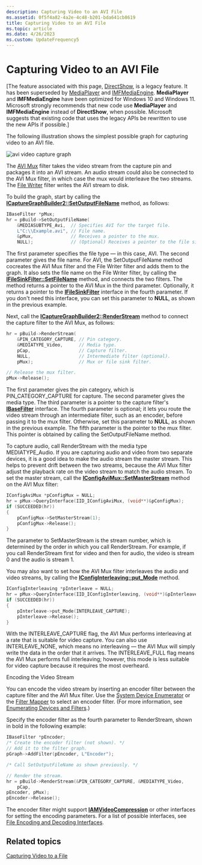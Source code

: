 ```yaml
---
description: Capturing Video to an AVI File
ms.assetid: 0f5f4a82-4a2e-4c48-b201-bda641cb8619
title: Capturing Video to an AVI File
ms.topic: article
ms.date: 4/26/2023
ms.custom: UpdateFrequency5
---
```


# Capturing Video to an AVI File

\[The feature associated with this page, [DirectShow](/windows/win32/directshow/directshow), is a legacy feature. It has been superseded by [MediaPlayer](/uwp/api/Windows.Media.Playback.MediaPlayer) and [IMFMediaEngine](/windows/win32/api/mfmediaengine/nn-mfmediaengine-imfmediaengine). **MediaPlayer** and **IMFMediaEngine** have been optimized for Windows 10 and Windows 11. Microsoft strongly recommends that new code use **MediaPlayer** and **IMFMediaEngine** instead of **DirectShow**, when possible. Microsoft suggests that existing code that uses the legacy APIs be rewritten to use the new APIs if possible.\]

The following illustration shows the simplest possible graph for capturing video to an AVI file.

![avi video capture graph](images/vidcap02.png)

The [AVI Mux](avi-mux-filter.md) filter takes the video stream from the capture pin and packages it into an AVI stream. An audio stream could also be connected to the AVI Mux filter, in which case the mux would interleave the two streams. The [File Writer](file-writer-filter.md) filter writes the AVI stream to disk.

To build the graph, start by calling the [**ICaptureGraphBuilder2::SetOutputFileName**](/windows/desktop/api/Strmif/nf-strmif-icapturegraphbuilder2-setoutputfilename) method, as follows:


```C++
IBaseFilter *pMux;
hr = pBuild->SetOutputFileName(
    &MEDIASUBTYPE_Avi,  // Specifies AVI for the target file.
    L"C:\\Example.avi", // File name.
    &pMux,              // Receives a pointer to the mux.
    NULL);              // (Optional) Receives a pointer to the file sink.
```



The first parameter specifies the file type — in this case, AVI. The second parameter gives the file name. For AVI, the SetOutputFileName method cocreates the AVI Mux filter and the File Writer filter and adds them to the graph. It also sets the file name on the File Writer filter, by calling the [**IFileSinkFilter::SetFileName**](/windows/desktop/api/Strmif/nf-strmif-ifilesinkfilter-setfilename) method, and connects the two filters. The method returns a pointer to the AVI Mux in the third parameter. Optionally, it returns a pointer to the [**IFileSinkFilter**](/windows/desktop/api/Strmif/nn-strmif-ifilesinkfilter) interface in the fourth parameter. If you don't need this interface, you can set this parameter to **NULL**, as shown in the previous example.

Next, call the [**ICaptureGraphBuilder2::RenderStream**](/windows/desktop/api/Strmif/nf-strmif-icapturegraphbuilder2-renderstream) method to connect the capture filter to the AVI Mux, as follows:


```C++
hr = pBuild->RenderStream(
    &PIN_CATEGORY_CAPTURE, // Pin category.
    &MEDIATYPE_Video,      // Media type.
    pCap,                  // Capture filter.
    NULL,                  // Intermediate filter (optional).
    pMux);                 // Mux or file sink filter.

// Release the mux filter.
pMux->Release();
```



The first parameter gives the pin category, which is PIN\_CATEGORY\_CAPTURE for capture. The second parameter gives the media type. The third parameter is a pointer to the capture filter's [**IBaseFilter**](/windows/desktop/api/Strmif/nn-strmif-ibasefilter) interface. The fourth parameter is optional; it lets you route the video stream through an intermediate filter, such as an encoder, before passing it to the mux filter. Otherwise, set this parameter to **NULL**, as shown in the previous example. The fifth parameter is the pointer to the mux filter. This pointer is obtained by calling the SetOutputFileName method.

To capture audio, call RenderStream with the media type MEDIATYPE\_Audio. If you are capturing audio and video from two separate devices, it is a good idea to make the audio stream the master stream. This helps to prevent drift between the two streams, because the AVI Mux filter adjust the playback rate on the video stream to match the audio stream. To set the master stream, call the [**IConfigAviMux::SetMasterStream**](/windows/desktop/api/Strmif/nf-strmif-iconfigavimux-setmasterstream) method on the AVI Mux filter:


```C++
IConfigAviMux *pConfigMux = NULL;
hr = pMux->QueryInterface(IID_IConfigAviMux, (void**)&pConfigMux);
if (SUCCEEDED(hr))
{
    pConfigMux->SetMasterStream(1);
    pConfigMux->Release();
}
```



The parameter to SetMasterStream is the stream number, which is determined by the order in which you call RenderStream. For example, if you call RenderStream first for video and then for audio, the video is stream 0 and the audio is stream 1.

You may also want to set how the AVI Mux filter interleaves the audio and video streams, by calling the [**IConfigInterleaving::put\_Mode**](/windows/desktop/api/Strmif/nf-strmif-iconfiginterleaving-put_mode) method.


```C++
IConfigInterleaving *pInterleave = NULL;
hr = pMux->QueryInterface(IID_IConfigInterleaving, (void**)&pInterleave);
if (SUCCEEDED(hr))
{
    pInterleave->put_Mode(INTERLEAVE_CAPTURE);
    pInterleave->Release();
}
```



With the INTERLEAVE\_CAPTURE flag, the AVI Mux performs interleaving at a rate that is suitable for video capture. You can also use INTERLEAVE\_NONE, which means no interleaving — the AVI Mux will simply write the data in the order that it arrives. The INTERLEAVE\_FULL flag means the AVI Mux performs full interleaving; however, this mode is less suitable for video capture because it requires the most overheard.

Encoding the Video Stream

You can encode the video stream by inserting an encoder filter between the capture filter and the AVI Mux filter. Use the [System Device Enumerator](system-device-enumerator.md) or the [Filter Mapper](filter-mapper.md) to select an encoder filter. (For more information, see [Enumerating Devices and Filters](enumerating-devices-and-filters.md).)

Specify the encoder filter as the fourth parameter to RenderStream, shown in bold in the following example:


```C++
IBaseFilter *pEncoder;
/* Create the encoder filter (not shown). */
// Add it to the filter graph.
pGraph->AddFilter(pEncoder, L"Encoder");

/* Call SetOutputFileName as shown previously. */

// Render the stream.
hr = pBuild->RenderStream(&PIN_CATEGORY_CAPTURE, &MEDIATYPE_Video, 
    pCap, 
pEncoder, pMux);
pEncoder->Release();
```



The encoder filter might support [**IAMVideoCompression**](/windows/desktop/api/Strmif/nn-strmif-iamvideocompression) or other interfaces for setting the encoding parameters. For a list of possible interfaces, see [File Encoding and Decoding Interfaces](file-encoding-and-decoding-interfaces.md).

## Related topics

<dl> <dt>

[Capturing Video to a File](capturing-video-to-a-file.md)
</dt> </dl>

 

 



